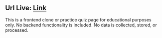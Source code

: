 ## Url Live: [Link](https://ivanajeo.github.io/survey-form-ui/)

This is a frontend clone or practice quiz page for educational purposes only. 
No backend functionality is included. No data is collected, stored, or processed.

